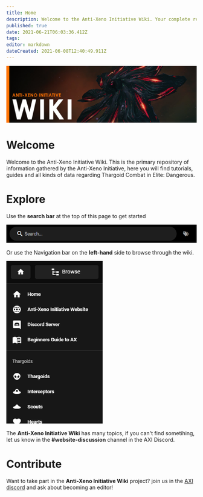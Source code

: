 ```yaml
---
title: Home
description: Welcome to the Anti-Xeno Initiative Wiki. Your complete repository for Anti-Xeno Combat.
published: true
date: 2021-06-21T06:03:36.412Z
tags: 
editor: markdown
dateCreated: 2021-06-08T12:40:49.911Z
---
```


![home.jpg](/home.jpg)

# Welcome

Welcome to the Anti-Xeno Initiative Wiki. This is the primary repository of information gathered by the Anti-Xeno Initiative, here you will find tutorials, guides and all kinds of data regarding Thargoid Combat in Elite: Dangerous.


# Explore

Use the **search bar** at the top of this page to get started

![](/2021-06-21_15_15_32-home___anti-xeno_initiative_wiki_-_beta.png)

Or use the Navigation bar on the **left-hand** side to browse through the wiki.

![](/2021-06-21_15_17_34-home___anti-xeno_initiative_wiki_-_beta.png)

The **Anti-Xeno Initiative Wiki** has many topics, if you can't find sometihing, let us know in the **#website-discussion** channel in the AXI Discord.

# Contribute

Want to take part in the **Anti-Xeno Initiative Wiki** project? join us in the [AXI discord](https://discord.gg/bqmDxdm) and ask about becoming an editor!